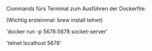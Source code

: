 

Commands fürs Terminal zum Ausführen der Dockerfile:

(Wichtig ersteinmal: brew install telnet)


'docker run -p 5678:5678 socket-server'

'telnet localhost 5678'
